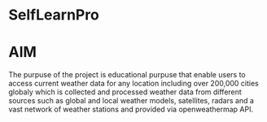 # SelfLearnPro
# AIM
The purpuse of the project is educational purpuse that enable users to access current weather data for any location including over 200,000 cities globaly which is collected and processed weather data from different sources such as global and local weather models, satellites, radars and a vast network of weather stations and provided via openweathermap API. 
